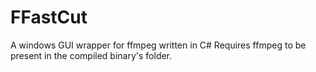 # FFastCut
A windows GUI wrapper for ffmpeg written in C#
Requires ffmpeg to be present in the compiled binary's folder.

